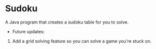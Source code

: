 # Sudoku
A Java program that creates a sudoku table for you to solve.
- Future updates:
1. Add a grid solving feature so you can solve a game you're stuck on.
